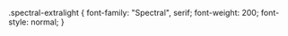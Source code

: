 <!-- FONT TESTI -->
.spectral-extralight {
  font-family: "Spectral", serif;
  font-weight: 200;
  font-style: normal;
}


